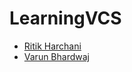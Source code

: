 # LearningVCS

- [Ritik Harchani](https://github.com/harchani-ritik)
- [Varun Bhardwaj](https://github.com/starboi02)
